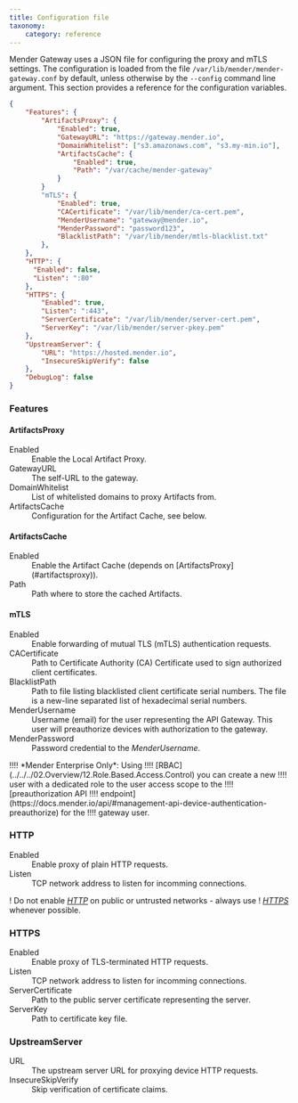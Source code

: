 ```yaml
---
title: Configuration file
taxonomy:
    category: reference
---
```


Mender Gateway uses a JSON file for configuring the proxy and mTLS settings. The
configuration is loaded from the file `/var/lib/mender/mender-gateway.conf` by
default, unless otherwise by the `--config` command line argument. This section
provides a reference for the configuration variables.

```json
{
    "Features": {
        "ArtifactsProxy": {
            "Enabled": true,
            "GatewayURL": "https://gateway.mender.io",
            "DomainWhitelist": ["s3.amazonaws.com", "s3.my-min.io"],
            "ArtifactsCache": {
                "Enabled": true,
                "Path": "/var/cache/mender-gateway"
            }
        }
        "mTLS": {
            "Enabled": true,
            "CACertificate": "/var/lib/mender/ca-cert.pem",
            "MenderUsername": "gateway@mender.io",
            "MenderPassword": "password123",
            "BlacklistPath": "/var/lib/mender/mtls-blacklist.txt"
        },
    },
    "HTTP": {
      "Enabled": false,
      "Listen": ":80"
    },
    "HTTPS": {
        "Enabled": true,
        "Listen": ":443",
        "ServerCertificate": "/var/lib/mender/server-cert.pem",
        "ServerKey": "/var/lib/mender/server-pkey.pem"
    },
    "UpstreamServer": {
        "URL": "https://hosted.mender.io",
        "InsecureSkipVerify": false
    },
    "DebugLog": false
}
```

### Features

#### ArtifactsProxy
<dl>
<dt>Enabled</dt> <dd>Enable the Local Artifact Proxy.</dd>
<dt>GatewayURL</dt> <dd>The self-URL to the gateway.</dd>
<dt>DomainWhitelist</dt> <dd>List of whitelisted domains to proxy Artifacts from.</dd>
<dt>ArtifactsCache</dt> <dd>Configuration for the Artifact Cache, see below.</dd>
</dl>

#### ArtifactsCache
<dl>
<dt>Enabled</dt> <dd>Enable the Artifact Cache (depends on [ArtifactsProxy](#artifactsproxy)).</dd>
<dt>Path</dt> <dd>Path where to store the cached Artifacts.</dd>
</dl>

#### mTLS
<dl>
<dt>Enabled</dt> <dd>Enable forwarding of mutual TLS (mTLS) authentication requests.</dd>
<dt>CACertificate</dt> <dd>Path to Certificate Authority (CA) Certificate used
to sign authorized client certificates.</dd>
<dt>BlacklistPath</dt> <dd>Path to file listing blacklisted client certificate serial numbers.
The file is a new-line separated list of hexadecimal serial numbers.</dd>
<dt>MenderUsername</dt> <dd>Username (email) for the user representing the API Gateway.
This user will preauthorize devices with authorization to the gateway.
</dd>
<dt>MenderPassword</dt> <dd>Password credential to the <em>MenderUsername</em>.</dd>
</dl>
!!!! *Mender Enterprise Only*: Using
!!!! [RBAC](../../../02.Overview/12.Role.Based.Access.Control) you can create a new
!!!! user with a dedicated role to the user access scope to the
!!!! [preauthorization API
!!!! endpoint](https://docs.mender.io/api/#management-api-device-authentication-preauthorize) for the
!!!! gateway user.

### HTTP
<dl>
<dt>Enabled</dt> <dd>Enable proxy of plain HTTP requests.</dd>
<dt>Listen</dt> <dd>TCP network address to listen for incomming connections.</dd>
</dl>

! Do not enable [*HTTP*](#http) on public or untrusted networks - always use
! [*HTTPS*](#https) whenever possible.

### HTTPS
<dl>
<dt>Enabled</dt> <dd>Enable proxy of TLS-terminated HTTP requests.</dd>
<dt>Listen</dt> <dd>TCP network address to listen for incomming connections.</dd>
<dt>ServerCertificate</dt> <dd>Path to the public server certificate representing the server.</dd>
<dt>ServerKey</dt> <dd>Path to certificate key file.</dd>
</dl>

### UpstreamServer
<dl>
<dt>URL</dt> <dd>The upstream server URL for proxying device HTTP requests.</dd>
<dt>InsecureSkipVerify</dt> <dd>Skip verification of certificate claims.</dd>
</dl>
